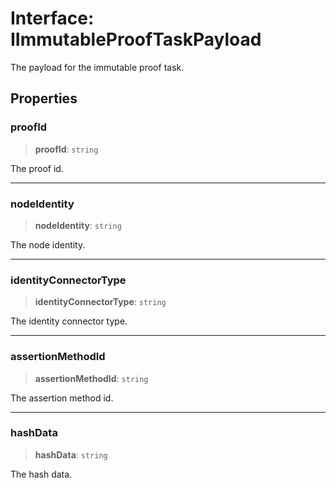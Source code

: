 # Interface: IImmutableProofTaskPayload

The payload for the immutable proof task.

## Properties

### proofId

> **proofId**: `string`

The proof id.

***

### nodeIdentity

> **nodeIdentity**: `string`

The node identity.

***

### identityConnectorType

> **identityConnectorType**: `string`

The identity connector type.

***

### assertionMethodId

> **assertionMethodId**: `string`

The assertion method id.

***

### hashData

> **hashData**: `string`

The hash data.
